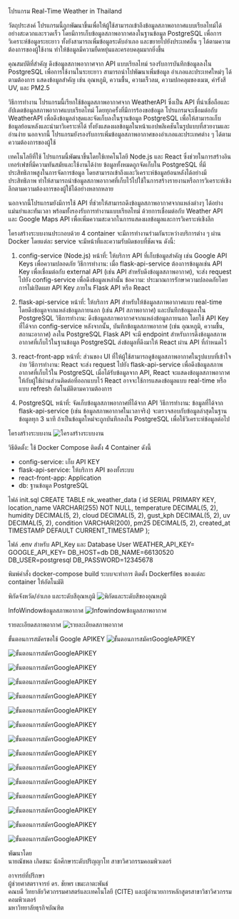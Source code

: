 โปรแกรม Real-Time Weather in Thailand 

วัตถุประสงค์
โปรแกรมนี้ถูกพัฒนาขึ้นเพื่อให้ผู้ใช้สามารถเข้าถึงข้อมูลสภาพอากาศแบบเรียลไทม์ได้อย่างสะดวกและรวดเร็ว โดยมีการเก็บข้อมูลสภาพอากาศลงในฐานข้อมูล PostgreSQL เพื่อการวิเคราะห์ข้อมูลระยะยาว ทั้งยังสามารถเพิ่มข้อมูลระดับอำเภอ และขยายไปยังประเทศอื่น ๆ ได้ตามความต้องการของผู้ใช้งาน ทำให้ข้อมูลมีความยืดหยุ่นและครอบคลุมมากยิ่งขึ้น

คุณสมบัติที่สำคัญ
ดึงข้อมูลสภาพอากาศจาก API แบบเรียลไทม์
รองรับการบันทึกข้อมูลลงใน PostgreSQL เพื่อการใช้งานในระยะยาว
สามารถนำไปพัฒนาเพิ่มข้อมูล อำเภอและประเทศใหม่ๆ ได้ตามต้องการ
แสดงข้อมูลสำคัญ เช่น อุณหภูมิ, ความชื้น, ความเร็วลม, ความปกคลุมของเมฆ, ค่ารังสี UV, และ PM2.5

วิธีการทำงาน
โปรแกรมนี้เรียกใช้ข้อมูลสภาพอากาศจาก WeatherAPI ซึ่งเป็น API ที่น่าเชื่อถือและอัปเดตข้อมูลสภาพอากาศแบบเรียลไทม์ โดยทุกครั้งที่มีการร้องขอข้อมูล โปรแกรมจะเชื่อมต่อกับ WeatherAPI เพื่อดึงข้อมูลล่าสุดและจัดเก็บลงในฐานข้อมูล PostgreSQL เพื่อให้สามารถเก็บข้อมูลย้อนหลังและนำมาวิเคราะห์ได้ ทั้งยังแสดงผลข้อมูลในหน้าแอปพลิเคชันในรูปแบบที่สวยงามและอ่านง่าย นอกจากนี้ โปรแกรมยังรองรับการเพิ่มข้อมูลสภาพอากาศของอำเภอและประเทศต่าง ๆ ได้ตามความต้องการของผู้ใช้

เทคโนโลยีที่ใช้
โปรแกรมนี้พัฒนาขึ้นโดยใช้เทคโนโลยี Node.js และ React ซึ่งช่วยในการสร้างอินเทอร์เฟซที่มีความทันสมัยและใช้งานได้ง่าย ข้อมูลทั้งหมดถูกจัดเก็บใน PostgreSQL ที่มีประสิทธิภาพสูงในการจัดการข้อมูล โดยสามารถเข้าถึงและวิเคราะห์ข้อมูลย้อนหลังได้อย่างมีประสิทธิภาพ ทำให้สามารถนำข้อมูลสภาพอากาศที่เก็บไว้ไปใช้ในการสร้างรายงานหรือการวิเคราะห์เชิงลึกตามความต้องการของผู้ใช้ได้อย่างหลากหลาย

นอกจากนี้โปรแกรมยังมีการใช้ API ที่ช่วยให้สามารถดึงข้อมูลสภาพอากาศจากแหล่งต่างๆ ได้อย่างแม่นยำและทันเวลา พร้อมทั้งรองรับการทำงานแบบเรียลไทม์ ด้วยการเชื่อมต่อกับ Weather API และ Google Maps API เพื่อเพิ่มความสะดวกในการแสดงผลข้อมูลและการวิเคราะห์เชิงลึก

โครงสร้างระบบงานประกอบด้วย 4 container จะมีการทำงานร่วมกันระหว่างบริการต่าง ๆ ผ่าน Docker โดยแต่ละ service จะมีหน้าที่และความรับผิดชอบที่ชัดเจน ดังนี้:

1. config-service (Node.js)
หน้าที่: ให้บริการ API ที่เก็บข้อมูลสำคัญ เช่น Google API Keys เพื่อความปลอดภัย
วิธีการทำงาน: เมื่อ flask-api-service ต้องการข้อมูลเช่น API Key เพื่อเชื่อมต่อกับ external API (เช่น API สำหรับดึงข้อมูลสภาพอากาศ), จะส่ง request ไปยัง config-service เพื่อดึงข้อมูลเหล่านั้น
ข้อความ: ประมาณการรักษาความปลอดภัยโดยการไม่เปิดเผย API Key ภายใน Flask API หรือ React

2. flask-api-service
หน้าที่: ให้บริการ API สำหรับให้ข้อมูลสภาพอากาศแบบ real-time โดยดึงข้อมูลจากแหล่งข้อมูลภายนอก (เช่น API สภาพอากาศ) และบันทึกข้อมูลลงใน PostgreSQL
วิธีการทำงาน:
ดึงข้อมูลสภาพอากาศจากแหล่งข้อมูลภายนอก โดยใช้ API Key ที่ได้จาก config-service
หลังจากนั้น, บันทึกข้อมูลสภาพอากาศ (เช่น อุณหภูมิ, ความชื้น, สถานะอากาศ) ลงใน PostgreSQL
Flask API จะมี endpoint สำหรับการดึงข้อมูลสภาพอากาศที่เก็บไว้ในฐานข้อมูล PostgreSQL
ส่งข้อมูลที่ดึงมาให้ React ผ่าน API ที่กำหนดไว้

3. react-front-app
หน้าที่: ส่วนของ UI ที่ให้ผู้ใช้สามารถดูข้อมูลสภาพอากาศในรูปแบบที่เข้าใจง่าย
วิธีการทำงาน:
React จะส่ง request ไปยัง flask-api-service เพื่อดึงข้อมูลสภาพอากาศที่เก็บไว้ใน PostgreSQL
เมื่อได้รับข้อมูลจาก API, React จะแสดงข้อมูลสภาพอากาศให้กับผู้ใช้ผ่านส่วนติดต่อที่ออกแบบไว้
React อาจจะใช้การแสดงข้อมูลแบบ real-time หรือแบบ refresh อัตโนมัติตามความต้องการ

4. PostgreSQL
หน้าที่: จัดเก็บข้อมูลสภาพอากาศที่ได้จาก API
วิธีการทำงาน:
ข้อมูลที่ได้จาก flask-api-service (เช่น ข้อมูลสภาพอากาศในเวลาจริง) จะตรวจสอบกับข้อมูลล่าสุดในฐานข้อมูลทุก 3 นาที ถ้าเป็นข้อมูลใหม่จะถูกบันทึกลงใน PostgreSQL เพื่อใช้วิเคราะห์ข้อมูลต่อไป


โครงสร้างระบบงาน
![โครงสร้างระบบงาน](images/structure.jpg)

วิธีติดตั้ง:
ใช้ Docker Compose ติดตั้ง 4 Container ดังนี้
- config-service: เก็บ API KEY 
- flask-api-service: ให้บริการ API ของทั้งระบบ
- react-front-app: Application
- db: ฐานข้อมูล PostgreSQL


ไฟล์ init.sql
CREATE TABLE nk_weather_data (
    id SERIAL PRIMARY KEY,
    location_name VARCHAR(255) NOT NULL,
    temperature DECIMAL(5, 2),
    humidity DECIMAL(5, 2),
    cloud DECIMAL(5, 2),
    gust_kph DECIMAL(5, 2),
    uv DECIMAL(5, 2),
    condition VARCHAR(200),
    pm25 DECIMAL(5, 2),
    created_at TIMESTAMP DEFAULT CURRENT_TIMESTAMP
);


ไฟล์ .env สำหรับ API_Key และ Database User
WEATHER_API_KEY=
GOOGLE_API_KEY=
DB_HOST=db
DB_NAME=66130520
DB_USER=postgresql
DB_PASSWORD=12345678


พิมพ์คำสั่ง docker-compose build
ระบบจะทำการ ติดตั้ง Dockerfiles ของแต่ละ container ให้อัตโนมัติ

พิกัดจังหวัด/อำเภอ และระดับสีอุณหภูมิ
![พิกัดและระดับสีของอุณหภูมิ](images/mapscreen.png)


InfoWindowข้อมูลสภาพอากาศ
![Infowindowข้อมูลสภาพอากาศ](images/infoscreen.png)


รายละเอียดสภาพอากาศ
![รายละเอียดสภาพอากาศ](images/datascreen.png)


ขั้นตอนการสมัครขอใช้ Google APIKEY
![ขั้นตอนการสมัครGoogleAPIKEY](images/1.png)

![ขั้นตอนการสมัครGoogleAPIKEY](images/2.png)

![ขั้นตอนการสมัครGoogleAPIKEY](images/3.png)

![ขั้นตอนการสมัครGoogleAPIKEY](images/4.png)

![ขั้นตอนการสมัครGoogleAPIKEY](images/5.png)

![ขั้นตอนการสมัครGoogleAPIKEY](images/6.png)

![ขั้นตอนการสมัครGoogleAPIKEY](images/7.png)

![ขั้นตอนการสมัครGoogleAPIKEY](images/8.png)

![ขั้นตอนการสมัครGoogleAPIKEY](images/9.png)

![ขั้นตอนการสมัครGoogleAPIKEY](images/14.png)

![ขั้นตอนการสมัครGoogleAPIKEY](images/16.png)

![ขั้นตอนการสมัครGoogleAPIKEY](images/17.png)

![ขั้นตอนการสมัครGoogleAPIKEY](images/18.png)

![ขั้นตอนการสมัครGoogleAPIKEY](images/19.png)

![ขั้นตอนการสมัครGoogleAPIKEY](images/20.png)


พัฒนาโดย  
    นายณัชพล เกิดชนะ นักศึกษาระดับปริญญาโท สาขาวิศวกรรมคอมพิวเตอร์  

อาจารย์ที่ปรึกษา  
    ผู้ช่วยศาสตราจารย์ ดร. ชัยพร เขมะภาตะพันธ์  
    คณบดี วิทยาลัยวิศวกรรมศาสตร์และเทคโนโลยี (CITE) และผู้อำนวยการหลักสูตรสาขาวิชาวิศวกรรมคอมพิวเตอร์  
    มหาวิทยาลัยธุรกิจบัณฑิต